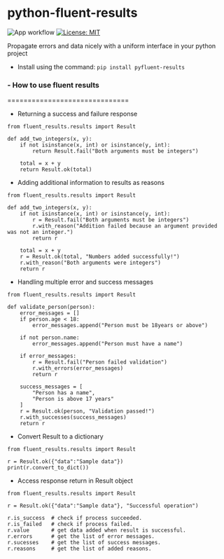 # python-fluent-results

![App workflow](https://github.com/kaypee90/python-fluent-results/actions/workflows/python-publish.yml/badge.svg)
[![License: MIT](https://img.shields.io/badge/License-MIT-yellow.svg)](https://opensource.org/licenses/MIT)


Propagate errors and data nicely with a uniform interface in your python project


* Install using the command: `pip install pyfluent-results`
### - How to use fluent results

==============================

* Returning a success and failure response
```
from fluent_results.results import Result

def add_two_integers(x, y):
    if not isinstance(x, int) or isinstance(y, int):
        return Result.fail("Both arguments must be integers")
    
    total = x + y
    return Result.ok(total)
```

* Adding additional information to results as reasons
```
from fluent_results.results import Result

def add_two_integers(x, y):
    if not isinstance(x, int) or isinstance(y, int):
        r = Result.fail("Both arguments must be integers")
        r.with_reason("Addition failed because an argument provided was not an integer.")
        return r
    
    total = x + y
    r = Result.ok(total, "Numbers added successfully!")
    r.with_reason("Both arguments were integers")
    return r
```

* Handling multiple error and success messages
```
from fluent_results.results import Result

def validate_person(person):
    error_messages = []
    if person.age < 18:
        error_messages.append("Person must be 18years or above")

    if not person.name:
        error_messages.append("Person must have a name")

    if error_messages:
        r = Result.fail("Person failed validation")
        r.with_errors(error_messages)
        return r
    
    success_messages = [
        "Person has a name", 
        "Person is above 17 years"
    ]
    r = Result.ok(person, "Validation passed!")
    r.with_successes(success_messages)
    return r
```

* Convert Result to a dictionary
```
from fluent_results.results import Result

r = Result.ok({"data":"Sample data"})
print(r.convert_to_dict())
```

* Access response return in Result object
```
from fluent_results.results import Result

r = Result.ok({"data":"Sample data"}, "Successful operation")

r.is_success  # check if process succeeded.
r.is_failed   # check if process failed.
r.value       # get data added when result is successful.
r.errors      # get the list of error messages.
r.sucesses    # get the list of success messages.
r.reasons     # get the list of added reasons.
```

